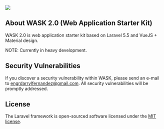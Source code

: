 <img src="https://assets.darrylfernandez.com/wp-content/uploads/2017/10/Screenshot.png"></p>

## About WASK 2.0 (Web Application Starter Kit)

WASK 2.0 is web application starter kit based on Laravel 5.5 and VueJS + Material design.

NOTE: Currently in heavy development.

## Security Vulnerabilities

If you discover a security vulnerability within WASK, please send an e-mail to engrdarrylfernandez@gmail.com. All security vulnerabilities will be promptly addressed.

## License

The Laravel framework is open-sourced software licensed under the [MIT license](http://opensource.org/licenses/MIT).
